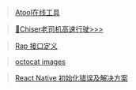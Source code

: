 > [Atool在线工具](http://www.atool.org/)

> [👴Chiser老司机高速行驶>>>](http://www.chiser.cc/)

> [Rap 接口定义](http://rap.taobao.org/workspace/myWorkspace.do?projectld=11793#91691)

> [octocat images](https://octodex.github.com/)

> [React Native 初始化错误及解决方案](./ErrorMssg/react-native-init.md)
